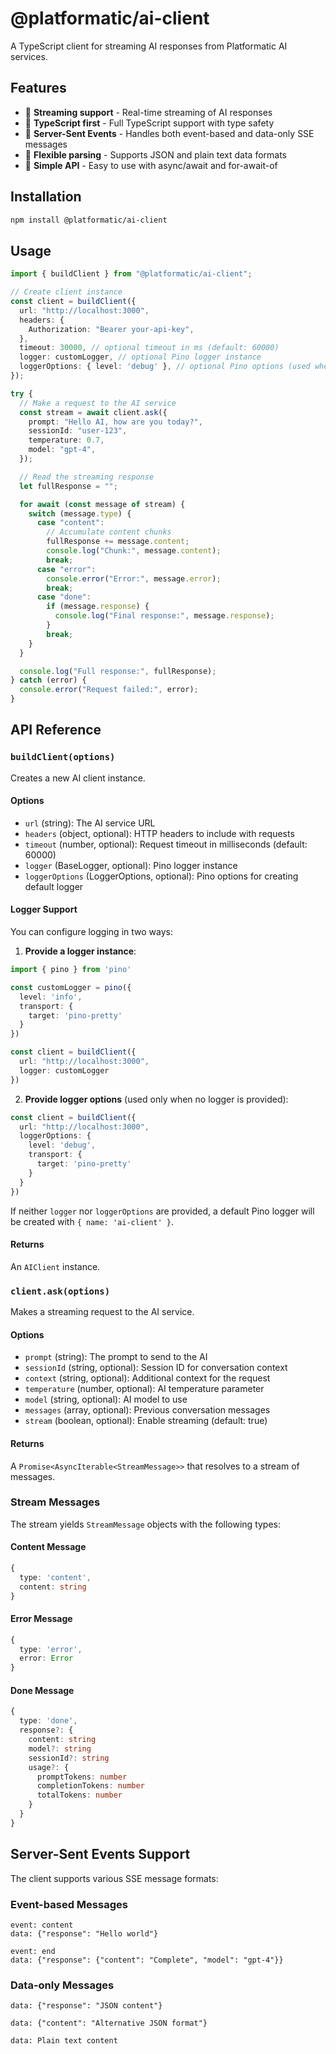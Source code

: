 # @platformatic/ai-client

A TypeScript client for streaming AI responses from Platformatic AI services.

## Features

- 🚀 **Streaming support** - Real-time streaming of AI responses
- 🔧 **TypeScript first** - Full TypeScript support with type safety
- 📡 **Server-Sent Events** - Handles both event-based and data-only SSE messages
- 📄 **Flexible parsing** - Supports JSON and plain text data formats
- 🎯 **Simple API** - Easy to use with async/await and for-await-of

## Installation

```bash
npm install @platformatic/ai-client
```

## Usage

```typescript
import { buildClient } from "@platformatic/ai-client";

// Create client instance
const client = buildClient({
  url: "http://localhost:3000",
  headers: {
    Authorization: "Bearer your-api-key",
  },
  timeout: 30000, // optional timeout in ms (default: 60000)
  logger: customLogger, // optional Pino logger instance
  loggerOptions: { level: 'debug' }, // optional Pino options (used when no logger provided)
});

try {
  // Make a request to the AI service
  const stream = await client.ask({
    prompt: "Hello AI, how are you today?",
    sessionId: "user-123",
    temperature: 0.7,
    model: "gpt-4",
  });

  // Read the streaming response
  let fullResponse = "";

  for await (const message of stream) {
    switch (message.type) {
      case "content":
        // Accumulate content chunks
        fullResponse += message.content;
        console.log("Chunk:", message.content);
        break;
      case "error":
        console.error("Error:", message.error);
        break;
      case "done":
        if (message.response) {
          console.log("Final response:", message.response);
        }
        break;
    }
  }

  console.log("Full response:", fullResponse);
} catch (error) {
  console.error("Request failed:", error);
}
```

## API Reference

### `buildClient(options)`

Creates a new AI client instance.

#### Options

- `url` (string): The AI service URL
- `headers` (object, optional): HTTP headers to include with requests
- `timeout` (number, optional): Request timeout in milliseconds (default: 60000)
- `logger` (BaseLogger, optional): Pino logger instance
- `loggerOptions` (LoggerOptions, optional): Pino options for creating default logger

#### Logger Support

You can configure logging in two ways:

1. **Provide a logger instance**:
```typescript
import { pino } from 'pino'

const customLogger = pino({
  level: 'info',
  transport: {
    target: 'pino-pretty'
  }
})

const client = buildClient({
  url: "http://localhost:3000",
  logger: customLogger
})
```

2. **Provide logger options** (used only when no logger is provided):
```typescript
const client = buildClient({
  url: "http://localhost:3000",
  loggerOptions: {
    level: 'debug',
    transport: {
      target: 'pino-pretty'
    }
  }
})
```

If neither `logger` nor `loggerOptions` are provided, a default Pino logger will be created with `{ name: 'ai-client' }`.

#### Returns

An `AIClient` instance.

### `client.ask(options)`

Makes a streaming request to the AI service.

#### Options

- `prompt` (string): The prompt to send to the AI
- `sessionId` (string, optional): Session ID for conversation context
- `context` (string, optional): Additional context for the request
- `temperature` (number, optional): AI temperature parameter
- `model` (string, optional): AI model to use
- `messages` (array, optional): Previous conversation messages
- `stream` (boolean, optional): Enable streaming (default: true)

#### Returns

A `Promise<AsyncIterable<StreamMessage>>` that resolves to a stream of messages.

### Stream Messages

The stream yields `StreamMessage` objects with the following types:

#### Content Message

```typescript
{
  type: 'content',
  content: string
}
```

#### Error Message

```typescript
{
  type: 'error',
  error: Error
}
```

#### Done Message

```typescript
{
  type: 'done',
  response?: {
    content: string
    model?: string
    sessionId?: string
    usage?: {
      promptTokens: number
      completionTokens: number
      totalTokens: number
    }
  }
}
```

## Server-Sent Events Support

The client supports various SSE message formats:

### Event-based Messages

```
event: content
data: {"response": "Hello world"}

event: end
data: {"response": {"content": "Complete", "model": "gpt-4"}}
```

### Data-only Messages

```
data: {"response": "JSON content"}

data: {"content": "Alternative JSON format"}

data: Plain text content
```
